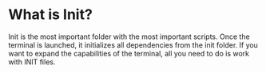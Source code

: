 # What is Init?

Init is the most important folder with the most important scripts. Once the terminal is launched, it initializes all dependencies from the init folder. If you want to expand the capabilities of the terminal, all you need to do is work with INIT files.